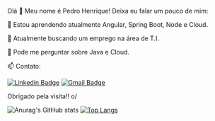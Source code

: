 Olá 👋
Meu nome é Pedro Henrique! Deixa eu falar um pouco de mim:

🌱 Estou aprendendo atualmente Angular, Spring Boot, Node e Cloud.

👯 Atualmente buscando um emprego na área de T.I.

💬 Pode me perguntar sobre Java e Cloud.

📫 Contato: 




[![Linkedin Badge](https://img.shields.io/badge/-Pedro%20Henrique-blue?style=flat-square&logo=Linkedin&logoColor=white&link=https://www.linkedin.com/in/pedro-henrique-b26165185/)](https://www.linkedin.com/in/pedro-henrique-b26165185/) 
[![Gmail Badge](https://img.shields.io/badge/-pedrohrrf17@gmail.com-red?style=flat-square&logo=Gmail&logoColor=white&link=mailto:pedrohrrf17@gmail.com)](mailto:diego.schell.f@gmail.com)

Obrigado pela visita!! o/

<!---
Pedr012/Pedr012 is a ✨ special ✨ repository because its `README.md` (this file) appears on your GitHub profile.
You can click the Preview link to take a look at your changes.
--->
![Anurag's GitHub stats](https://github-readme-stats.vercel.app/api?username=Pedr012&show_icons=true&theme=radical)
[![Top Langs](https://github-readme-stats.vercel.app/api/top-langs/?username=anuraghazra&layout=compact)](https://github.com/anuraghazra/github-readme-stats)
